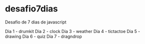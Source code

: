 # desafio7dias
Desafio de 7 dias de javascript

Dia 1 - drumkit
Dia 2 - clock
Dia 3 - weather
Dia 4 - tictactoe
Dia 5 - drawing
Dia 6 - quiz
Dia 7 - dragndrop
